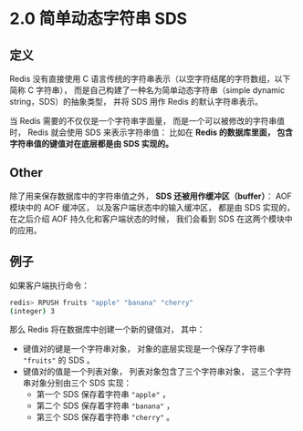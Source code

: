 # 2.0 简单动态字符串 SDS

## 定义

Redis 没有直接使用 C 语言传统的字符串表示（以空字符结尾的字符数组，以下简称 C 字符串）， 而是自己构建了一种名为简单动态字符串（simple dynamic string，SDS）的抽象类型， 并将 SDS 用作 Redis 的默认字符串表示。

当 Redis 需要的不仅仅是一个字符串字面量， 而是一个可以被修改的字符串值时， Redis 就会使用 SDS 来表示字符串值： 比如在 **Redis 的数据库里面， 包含字符串值的键值对在底层都是由 SDS 实现的。**



## Other

除了用来保存数据库中的字符串值之外， **SDS 还被用作缓冲区（buffer）**： AOF 模块中的 AOF 缓冲区， 以及客户端状态中的输入缓冲区， 都是由 SDS 实现的， 在之后介绍 AOF 持久化和客户端状态的时候， 我们会看到 SDS 在这两个模块中的应用。



## 例子

如果客户端执行命令：

```bash
redis> RPUSH fruits "apple" "banana" "cherry"
(integer) 3
```

那么 Redis 将在数据库中创建一个新的键值对， 其中：

- 键值对的键是一个字符串对象， 对象的底层实现是一个保存了字符串 `"fruits"` 的 SDS 。
- 键值对的值是一个列表对象， 列表对象包含了三个字符串对象， 这三个字符串对象分别由三个 SDS 实现： 
  - 第一个 SDS 保存着字符串 `"apple"` ， 
  - 第二个 SDS 保存着字符串 `"banana"` ， 
  - 第三个 SDS 保存着字符串 `"cherry"` 。

